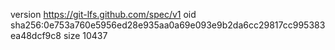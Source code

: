 version https://git-lfs.github.com/spec/v1
oid sha256:0e753a760e5956ed28e935aa0a69e093e9b2da6cc29817cc995383ea48dcf9c8
size 10437
